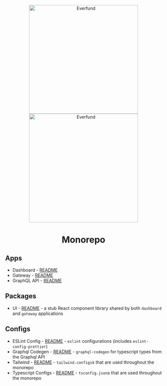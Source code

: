 <p align="center">
  <img alt="Everfund" width="350" src="./logo.svg#gh-light-mode-only"/>
   <img alt="Everfund" width="350" src="./logo-dark.svg#gh-dark-mode-only"/>
  <h1 align="center">Monorepo</h1>
</p>

## Apps

- Dashboard - [README](https://github.com/everfund/monorepo/tree/main/apps/dashboard)
- Gateway - [README](https://github.com/everfund/monorepo/tree/main/apps/gateway)
- GraphQL API - [README](https://github.com/everfund/monorepo/tree/main/apps/graphql)

## Packages

- UI - [README](https://github.com/everfund/monorepo/tree/main/packages/ui) - a stub React component library shared by both `dashboard` and `gateway` applications

## Configs

- ESLint Config - [README](https://github.com/everfund/monorepo/tree/main/configs/eslint-config-everfund) - `eslint` configurations (includes `eslint-config-prettier`)
- Graphql Codegen - [README](https://github.com/everfund/monorepo/tree/main/configs/graphq-codegen) - `graphql-codegen` for typescript types from the Graphql API
- Tailwind - [README](https://github.com/everfund/monorepo/tree/main/configs/tailwind) - `tailwind.configs`s that are used throughout the monorepo
- Typescript Configs - [README](https://github.com/everfund/monorepo/tree/main/configs/tsconfig) - `tsconfig.json`s that are used throughout the monorepo

